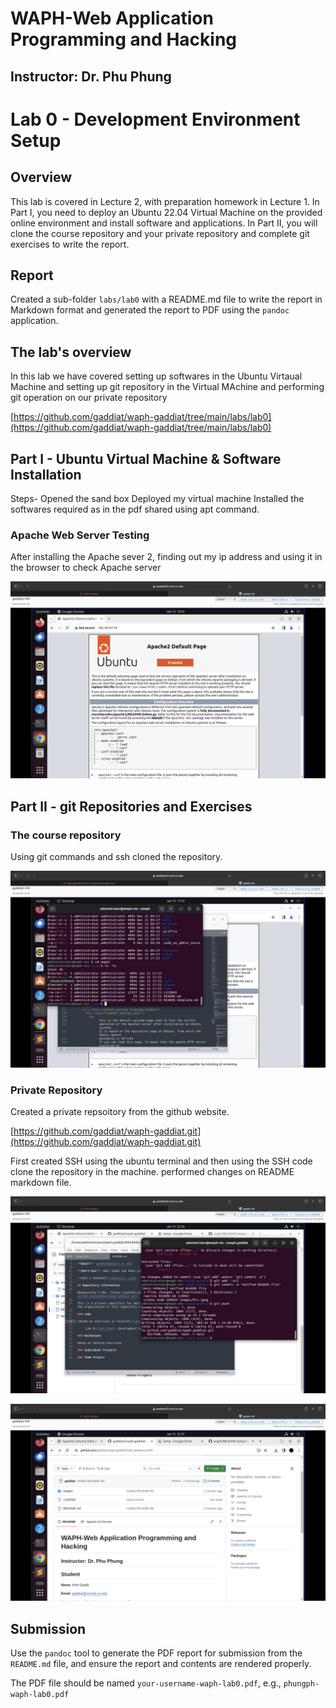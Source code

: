 # WAPH-Web Application Programming and Hacking

## Instructor: Dr. Phu Phung

# Lab 0 - Development Environment Setup 

## Overview 

This lab is covered in Lecture 2, with preparation homework in Lecture 1. In Part I, you need to deploy an Ubuntu 22.04 Virtual Machine on the provided online environment and install software and applications. In Part II, you will clone the course repository and your private repository and complete git exercises to write the report. 


## Report 

Created a sub-folder `labs/lab0` with a README.md file to write the report in Markdown format and generated the report to PDF using the `pandoc` application.

## The lab's overview

In this lab we have covered setting up softwares in the Ubuntu Virtaual Machine and setting up git repository in the Virtual MAchine and performing git operation on our private repository

[https://github.com/gaddiat/waph-gaddiat/tree/main/labs/lab0](https://github.com/gaddiat/waph-gaddiat/tree/main/labs/lab0)

## Part I - Ubuntu Virtual Machine & Software Installation

Steps-
Opened the sand box
Deployed my virtual machine
Installed the softwares required as in the pdf shared using apt command.


### Apache Web Server Testing

After installing the Apache sever 2, finding out my ip address and using it in the browser to check Apache server 

![Apache Screenshot](images/apache.png)

## Part II - git Repositories and Exercises

### The course repository

Using git commands and ssh cloned the repository.

![git clone](images/gitclone.png)

### Private Repository

Created a private repsoitory from the github website.

[https://github.com/gaddiat/waph-gaddiat.git](https://github.com/gaddiat/waph-gaddiat.git)

First created SSH using the ubuntu terminal and then using the SSH code clone the repository in the machine. performed changes on README markdown file.

![git commit and push](images/gitcp.png)

![git commit and push](images/gitcp1.png)

## Submission

Use the `pandoc` tool to generate the PDF report for submission from the `README.md` file, and ensure the report and contents are rendered properly.

The PDF file should be named `your-username-waph-lab0.pdf`, e.g., `phungph-waph-lab0.pdf` 